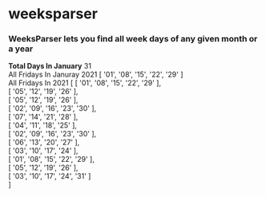 # weeksparser
### WeeksParser lets you find all week days of any given month or a year<br />
<strong>Total Days In January</strong> 31<br />
All Fridays In Januray 2021 [ '01', '08', '15', '22', '29' ]<br />
All Fridays In 2021 [
  [ '01', '08', '15', '22', '29' ],<br />
  [ '05', '12', '19', '26' ],<br />
  [ '05', '12', '19', '26' ],<br />
  [ '02', '09', '16', '23', '30' ],<br />
  [ '07', '14', '21', '28' ],<br />
  [ '04', '11', '18', '25' ],<br />
  [ '02', '09', '16', '23', '30' ],<br />
  [ '06', '13', '20', '27' ],<br />
  [ '03', '10', '17', '24' ],<br />
  [ '01', '08', '15', '22', '29' ],<br />
  [ '05', '12', '19', '26' ],<br />
  [ '03', '10', '17', '24', '31' ]<br />
]

